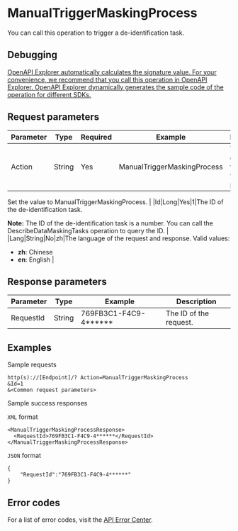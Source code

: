 # ManualTriggerMaskingProcess

You can call this operation to trigger a de-identification task.

## Debugging

[OpenAPI Explorer automatically calculates the signature value. For your convenience, we recommend that you call this operation in OpenAPI Explorer. OpenAPI Explorer dynamically generates the sample code of the operation for different SDKs.](https://api.aliyun.com/#product=Sddp&api=ManualTriggerMaskingProcess&type=RPC&version=2019-01-03)

## Request parameters

|Parameter|Type|Required|Example|Description|
|---------|----|--------|-------|-----------|
|Action|String|Yes|ManualTriggerMaskingProcess|The operation that you want to perform.

 Set the value to ManualTriggerMaskingProcess. |
|Id|Long|Yes|1|The ID of the de-identification task.

 **Note:** The ID of the de-identification task is a number. You can call the DescribeDataMaskingTasks operation to query the ID. |
|Lang|String|No|zh|The language of the request and response. Valid values:

 -   **zh**: Chinese
-   **en**: English |

## Response parameters

|Parameter|Type|Example|Description|
|---------|----|-------|-----------|
|RequestId|String|769FB3C1-F4C9-4\*\*\*\*\*\*|The ID of the request. |

## Examples

Sample requests

```
http(s)://[Endpoint]/? Action=ManualTriggerMaskingProcess
&Id=1
&<Common request parameters>
```

Sample success responses

`XML` format

```
<ManualTriggerMaskingProcessResponse>
  <RequestId>769FB3C1-F4C9-4******</RequestId>
</ManualTriggerMaskingProcessResponse>
```

`JSON` format

```
{
    "RequestId":"769FB3C1-F4C9-4******"
}
```

## Error codes

For a list of error codes, visit the [API Error Center](https://error-center.alibabacloud.com/status/product/Sddp).

